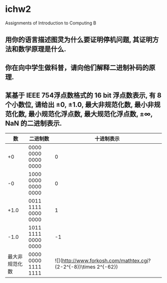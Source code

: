# ichw2
Assignments of Introduction to Computing B
## 用你的语言描述图灵为什么要证明停机问题, 其证明方法和数学原理是什么.
## 你在向中学生做科普，请向他们解释二进制补码的原理.
## 某基于 IEEE 754浮点数格式的 16 bit 浮点数表示, 有 8 个小数位, 请给出 ±0, ±1.0, 最大非规范化数, 最小非规范化数, 最小规范化浮点数, 最大规范化浮点数, ±∞, NaN 的二进制表示.
|数|二进制数|十进制表示|
|-|-|-|
|+0|0000 0000 0000 0000|0|
|-0|1000 0000 0000 0000|0|
|+1.0|0011 1111 0000 0000|1|
|-1.0|1011 1111 0000 0000|-1|
|最大非规范化数|0000 0000 1111 1111|![](http://www.forkosh.com/mathtex.cgi? (2-2^{-8})\times 2^{-62})|
